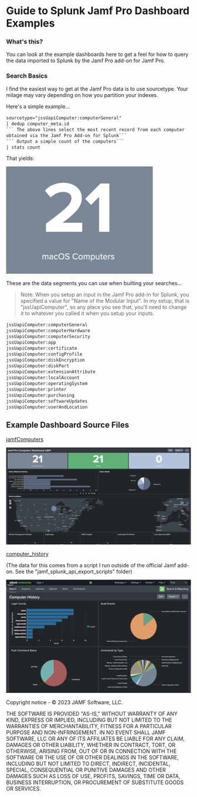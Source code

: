 # Guide to Splunk Jamf Pro Dashboard Examples

### What's this? 

You can look at the example dashboards here to get a feel for how to query the data imported to Splunk by the Jamf Pro add-on for Jamf Pro. 


### Search Basics

I find the easiest way to get at the Jamf Pro data is to use sourcetype. Your milage may vary depending on how you partition your indexes. 

Here's a simple example... 

	sourcetype="jssUapiComputer:computerGeneral"
	| dedup computer_meta.id 
	``` The above lines select the most recent record from each computer obtained via the Jamf Pro Add-on for Splunk```
	``` Output a simple count of the computers``` 
	| stats count

That yields: 

![MacDown logo](doc/img/count.png)

These are the data segments you can use when builting your searches...

> Note: When you setup an input in the Jamf Pro add-in for Splunk, you specified a value for "Name of the Modular Input". In my setup, that is "jssUapiComputer", so any place you see that, you'll need to change it to  whatever you called it when you setup your inputs.  

	jssUapiComputer:computerGeneral
	jssUapiComputer:computerHardware
	jssUapiComputer:computerSecurity
	jssUapiComputer:app
	jssUapiComputer:certificate
	jssUapiComputer:configProfile
	jssUapiComputer:diskEncryption
	jssUapiComputer:diskPart
	jssUapiComputer:extensionAttribute
	jssUapiComputer:localAccount
	jssUapiComputer:operatingSystem
	jssUapiComputer:printer
	jssUapiComputer:purchasing
	jssUapiComputer:softwareUpdates
	jssUapiComputer:userAndLocation


## Example Dashboard Source Files

[jamfComputers](dashboards/computers/jamfComputers/computers_general.txt)

![MacDown logo](doc/img/computersGeneral.png)

[computer_history](dashboards/computer_history/computer_history.txt)

(The data for this comes from a script I run outside of the official Jamf add-on. See the "jamf\_splunk\_api\_export_scripts" folder)

![MacDown logo](doc/img/history.png)


Copyright notice - © 2023 JAMF Software, LLC.

THE SOFTWARE IS PROVIDED "AS-IS," WITHOUT WARRANTY OF ANY KIND,
EXPRESS OR IMPLIED, INCLUDING BUT NOT LIMITED TO THE WARRANTIES OF
MERCHANTABILITY, FITNESS FOR A PARTICULAR PURPOSE AND
NON-INFRINGEMENT. IN NO EVENT SHALL JAMF SOFTWARE, LLC OR ANY OF ITS
AFFILIATES BE LIABLE FOR ANY CLAIM, DAMAGES OR OTHER LIABILITY,
WHETHER IN CONTRACT, TORT, OR OTHERWISE, ARISING FROM, OUT OF OR IN
CONNECTION WITH THE SOFTWARE OR THE USE OF OR OTHER DEALINGS IN THE
SOFTWARE, INCLUDING BUT NOT LIMITED TO DIRECT, INDIRECT, INCIDENTAL,
SPECIAL, CONSEQUENTIAL OR PUNITIVE DAMAGES AND OTHER DAMAGES SUCH AS
LOSS OF USE, PROFITS, SAVINGS, TIME OR DATA, BUSINESS INTERRUPTION, OR
PROCUREMENT OF SUBSTITUTE GOODS OR SERVICES.
